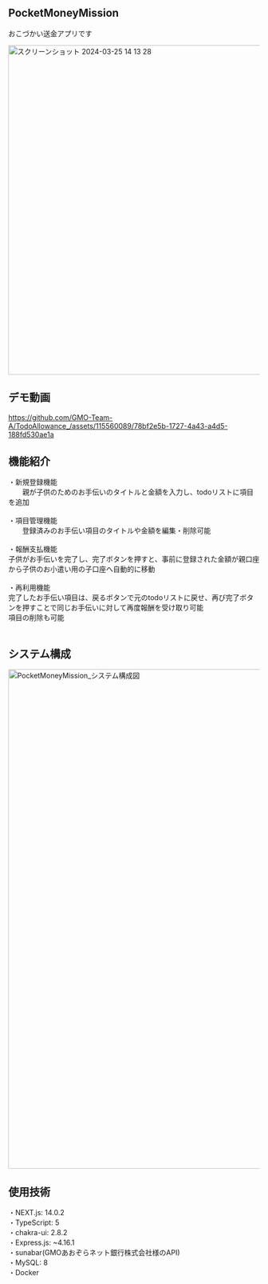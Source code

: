 ## PocketMoneyMission
おこづかい送金アプリです<br>

<img width="659" alt="スクリーンショット 2024-03-25 14 13 28" src="https://github.com/GMO-Team-A/TodoAllowance_/assets/137761946/6a06c9fe-d0e4-439f-b862-fb0cd8e4f81e">



## デモ動画

https://github.com/GMO-Team-A/TodoAllowance_/assets/115560089/78bf2e5b-1727-4a43-a4d5-188fd530ae1a



## 機能紹介
・新規登録機能<br>
　　親が子供のためのお手伝いのタイトルと金額を入力し、todoリストに項目を追加<br><br>
・項目管理機能<br>
　　登録済みのお手伝い項目のタイトルや金額を編集・削除可能<br><br>
・報酬支払機能<br>
 子供がお手伝いを完了し、完了ボタンを押すと、事前に登録された金額が親口座から子供のお小遣い用の子口座へ自動的に移動<br><br>
・再利用機能<br>
 完了したお手伝い項目は、戻るボタンで元のtodoリストに戻せ、再び完了ボタンを押すことで同じお手伝いに対して再度報酬を受け取り可能<br>
  項目の削除も可能<br><br>

## システム構成
<img width="999" alt="PocketMoneyMission_システム構成図" src="https://github.com/GMO-Team-A/TodoAllowance_/assets/115560089/ecb46c66-37fe-4a59-a9cf-44d8e0d26e41">


## 使用技術
・NEXT.js: 14.0.2<br>
・TypeScript: 5<br>
・chakra-ui: 2.8.2<br>
・Express.js: ~4.16.1<br>
・sunabar(GMOあおぞらネット銀行株式会社様のAPI)<br>
・MySQL: 8<br>
・Docker<br>
